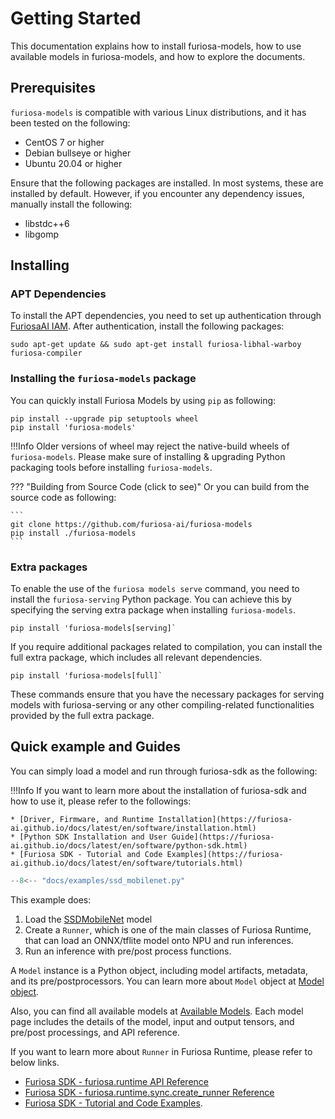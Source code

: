 # Getting Started

This documentation explains how to install furiosa-models, how to use available models in furiosa-models, and
how to explore the documents.

## Prerequisites

`furiosa-models` is compatible with various Linux distributions, and it has been tested on the following:

- CentOS 7 or higher
- Debian bullseye or higher
- Ubuntu 20.04 or higher

Ensure that the following packages are installed. In most systems, these are installed by default.
However, if you encounter any dependency issues, manually install the following:

- libstdc++6
- libgomp

## Installing

### APT Dependencies

To install the APT dependencies, you need to set up authentication through [FuriosaAI IAM](https://iam.furiosa.ai).
After authentication, install the following packages:

```shell
sudo apt-get update && sudo apt-get install furiosa-libhal-warboy furiosa-compiler
```

### Installing the `furiosa-models` package

You can quickly install Furiosa Models by using `pip` as following:

```shell
pip install --upgrade pip setuptools wheel
pip install 'furiosa-models'
```

!!!Info
    Older versions of wheel may reject the native-build wheels of `furiosa-models`.
    Please make sure of installing & upgrading Python packaging tools before
    installing `furiosa-models`.


??? "Building from Source Code (click to see)"
    Or you can build from the source code as following:

    ```
    git clone https://github.com/furiosa-ai/furiosa-models
    pip install ./furiosa-models
    ```

### Extra packages

To enable the use of the `furiosa models serve` command, you need to install the `furiosa-serving` Python package.
You can achieve this by specifying the serving extra package when installing `furiosa-models`.

```shell
pip install 'furiosa-models[serving]`
```

If you require additional packages related to compilation, you can install the full extra package, which includes all relevant dependencies.

```shell
pip install 'furiosa-models[full]`
```

These commands ensure that you have the necessary packages for serving models with furiosa-serving or any other compiling-related functionalities provided by the full extra package.

## Quick example and Guides

You can simply load a model and run through furiosa-sdk as the following:

!!!Info
    If you want to learn more about the installation of furiosa-sdk and how to use it, please refer to the followings:

    * [Driver, Firmware, and Runtime Installation](https://furiosa-ai.github.io/docs/latest/en/software/installation.html)
    * [Python SDK Installation and User Guide](https://furiosa-ai.github.io/docs/latest/en/software/python-sdk.html)
    * [Furiosa SDK - Tutorial and Code Examples](https://furiosa-ai.github.io/docs/latest/en/software/tutorials.html)

```python
--8<-- "docs/examples/ssd_mobilenet.py"
```

This example does:

1. Load the [SSDMobileNet](models/ssd_mobilenet.md) model
2. Create a `Runner`, which is one of the main classes of Furiosa Runtime, that can load an ONNX/tflite model onto NPU and run inferences.
3. Run an inference with pre/post process functions.

A `Model` instance is a Python object, including model artifacts, metadata, and its pre/postprocessors.
You can learn more about `Model` object at [Model object](model_object.md).

Also, you can find all available models at
[Available Models](https://furiosa-ai.github.io/furiosa-models/#available_models).
Each model page includes the details of the model, input and output tensors, and pre/post processings,
and API reference.

If you want to learn more about `Runner` in Furiosa Runtime, please refer to below links.

- [Furiosa SDK - furiosa.runtime API Reference](https://furiosa-ai.github.io/docs/latest/en/api/python/furiosa.runtime.html)
- [Furiosa SDK - furiosa.runtime.sync.create_runner Reference](https://furiosa-ai.github.io/docs/latest/en/api/python/furiosa.runtime.html#furiosa.runtime.sync.Runtime)
- [Furiosa SDK - Tutorial and Code Examples](https://furiosa-ai.github.io/docs/latest/en/software/tutorials.html).
